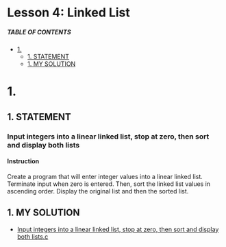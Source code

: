 # Lesson 4: Linked List

##### TABLE OF CONTENTS
- [1.](#1)
  * [1. STATEMENT](#1-statement)
  * [1. MY SOLUTION](#1-my-solution)

# 1.
## 1. STATEMENT
### Input integers into a linear linked list, stop at zero, then sort and display both lists
#### Instruction
Create a program that will enter integer values into a linear linked list.  Terminate input when zero is entered.  Then, sort the linked list values in ascending order.  Display the original list and then the sorted list.

## 1. MY SOLUTION
- [Input integers into a linear linked list, stop at zero, then sort and display both lists.c](https://github.com/p3uj/Computer-Programming-2-Assignments/blob/1f6880cf8284afc9c222d626bb3e97e1b1769d3e/Input%20integers%20into%20a%20linear%20linked%20list%2C%20stop%20at%20zero%2C%20then%20sort%20and%20display%20both%20lists.c)
